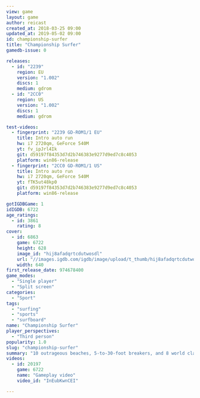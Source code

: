 ```yaml
---
view: game
layout: game
author: reicast
created_at: 2018-03-25 09:00
updated_at: 2019-05-02 09:00
id: championship-surfer
title: "Championship Surfer"
gamedb-issue: 0

releases:
  - id: "2239"
    region: EU
    version: "1.002"
    discs: 1
    medium: gdrom
  - id: "2CC0"
    region: US
    version: "1.002"
    discs: 1
    medium: gdrom

test-videos:
  - fingerprint: "2239 GD-ROM1/1 EU"
    title: Intro auto run
    hw: i7 2720qm, GeForce 540M
    yt: fv_ipJrl4Ik
    git: d59197f84353d7d2b746383e9277d9ed7c8c4053
    platform: win86-release
  - fingerprint: "2CC0 GD-ROM1/1 US"
    title: Intro auto run
    hw: i7 2720qm, GeForce 540M
    yt: fTK5ut48kp0
    git: d59197f84353d7d2b746383e9277d9ed7c8c4053
    platform: win86-release

gotIGDBGame: 1
idIGDB: 6722
age_ratings:
  - id: 3861
    rating: 8
cover:
  - id: 6863
    game: 6722
    height: 628
    image_id: "hij8afadqrtcdutwosdl"
    url: "//images.igdb.com/igdb/image/upload/t_thumb/hij8afadqrtcdutwosdl.jpg"
    width: 640
first_release_date: 974678400
game_modes:
  - "Single player"
  - "Split screen"
categories:
  - "Sport"
tags:
  - "surfing"
  - "sports"
  - "surfboard"
name: "Championship Surfer"
player_perspectives:
  - "Third person"
popularity: 1.0
slug: "championship-surfer"
summary: "10 outrageous beaches, 5-to-30-foot breakers, and 8 world class surfers including Cory Lopex, Shane Beschen, and Rochelle Ballard."
videos:
  - id: 20197
    game: 6722
    name: "Gameplay video"
    video_id: "InEubKwnCEI"

---
```

